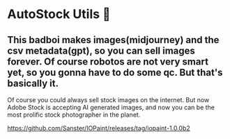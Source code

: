 # AutoStock Utils 🤖

This badboi makes images(midjourney) and the csv metadata(gpt), so you can sell images forever. Of course robotos are not very smart yet, so you gonna have to do some qc. But that's basically it.
---
Of course you could always sell stock images on the internet. But now Adobe Stock is accepting AI generated images, and now you can be the most prolific stock photographer in the planet. 

https://github.com/Sanster/IOPaint/releases/tag/iopaint-1.0.0b2